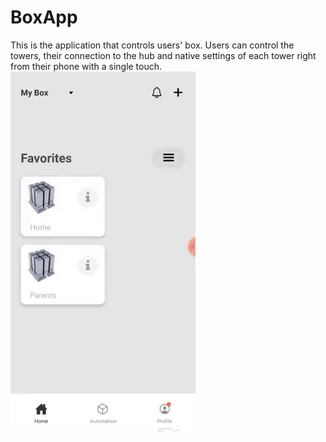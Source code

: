 # BoxApp
This is the application that controls users' box. Users can control the towers, their connection to the hub and native settings of each tower right from their phone with a single touch.
![](https://github.com/functionland/Box-app/blob/4e732d1c721559b757e0b382cb81b1c05f7d5f11/assets/BoxApp.gif)
